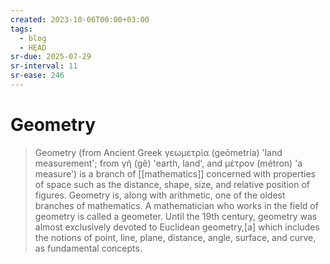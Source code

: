 ```yaml
---
created: 2023-10-06T00:00+03:00
tags:
  - blog
  - HEAD
sr-due: 2025-07-29
sr-interval: 11
sr-ease: 246
---
```


# Geometry

> Geometry (from Ancient Greek γεωμετρία (geōmetría) 'land measurement'; from γῆ (gê) 'earth, land', and μέτρον (métron) 'a measure') is a branch of [[mathematics]] concerned with properties of space such as the distance, shape, size, and relative position of figures. Geometry is, along with arithmetic, one of the oldest branches of mathematics. A mathematician who works in the field of geometry is called a geometer. Until the 19th century, geometry was almost exclusively devoted to Euclidean geometry,[a] which includes the notions of point, line, plane, distance, angle, surface, and curve, as fundamental concepts.
